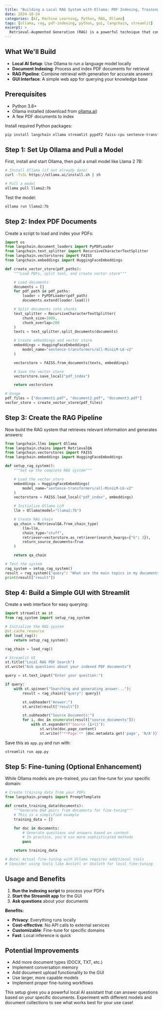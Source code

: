 ```yaml
---
title: "Building a Local RAG System with Ollama: PDF Indexing, Training, and GUI Search"
date: 2024-10-24
categories: [AI, Machine Learning, Python, RAG, Ollama]
tags: [ollama, rag, pdf-indexing, python, gui, langchain, streamlit]
excerpt: >
  Retrieval-Augmented Generation (RAG) is a powerful technique that combines the strengths of large language models with external knowledge sources. In this post, we'll build a complete local RAG system using Ollama, Python, and a few PDFs. You'll learn how to index documents, enhance a model with your data, and create a simple GUI for interactive searching.
---
```


## What We'll Build

- **Local AI Setup**: Use Ollama to run a language model locally
- **Document Indexing**: Process and index PDF documents for retrieval
- **RAG Pipeline**: Combine retrieval with generation for accurate answers
- **GUI Interface**: A simple web app for querying your knowledge base

## Prerequisites

- Python 3.8+
- Ollama installed (download from [ollama.ai](https://ollama.ai))
- A few PDF documents to index

Install required Python packages:

```bash
pip install langchain ollama streamlit pypdf2 faiss-cpu sentence-transformers
```

## Step 1: Set Up Ollama and Pull a Model

First, install and start Ollama, then pull a small model like Llama 2 7B:

```bash
# Install Ollama (if not already done)
curl -fsSL https://ollama.ai/install.sh | sh

# Pull a model
ollama pull llama2:7b
```

Test the model:

```bash
ollama run llama2:7b
```

## Step 2: Index PDF Documents

Create a script to load and index your PDFs:

```python
import os
from langchain.document_loaders import PyPDFLoader
from langchain.text_splitter import RecursiveCharacterTextSplitter
from langchain.vectorstores import FAISS
from langchain.embeddings import HuggingFaceEmbeddings

def create_vector_store(pdf_paths):
    """Load PDFs, split text, and create vector store"""

    # Load documents
    documents = []
    for pdf_path in pdf_paths:
        loader = PyPDFLoader(pdf_path)
        documents.extend(loader.load())

    # Split documents into chunks
    text_splitter = RecursiveCharacterTextSplitter(
        chunk_size=1000,
        chunk_overlap=200
    )
    texts = text_splitter.split_documents(documents)

    # Create embeddings and vector store
    embeddings = HuggingFaceEmbeddings(
        model_name="sentence-transformers/all-MiniLM-L6-v2"
    )

    vectorstore = FAISS.from_documents(texts, embeddings)

    # Save the vector store
    vectorstore.save_local("pdf_index")

    return vectorstore

# Usage
pdf_files = ["document1.pdf", "document2.pdf", "document3.pdf"]
vector_store = create_vector_store(pdf_files)
```

## Step 3: Create the RAG Pipeline

Now build the RAG system that retrieves relevant information and generates answers:

```python
from langchain.llms import Ollama
from langchain.chains import RetrievalQA
from langchain.vectorstores import FAISS
from langchain.embeddings import HuggingFaceEmbeddings

def setup_rag_system():
    """Set up the complete RAG system"""

    # Load the vector store
    embeddings = HuggingFaceEmbeddings(
        model_name="sentence-transformers/all-MiniLM-L6-v2"
    )
    vectorstore = FAISS.load_local("pdf_index", embeddings)

    # Initialize Ollama LLM
    llm = Ollama(model="llama2:7b")

    # Create RAG chain
    qa_chain = RetrievalQA.from_chain_type(
        llm=llm,
        chain_type="stuff",
        retriever=vectorstore.as_retriever(search_kwargs={"k": 3}),
        return_source_documents=True
    )

    return qa_chain

# Test the system
rag_system = setup_rag_system()
result = rag_system({"query": "What are the main topics in my documents?"})
print(result["result"])
```

## Step 4: Build a Simple GUI with Streamlit

Create a web interface for easy querying:

```python
import streamlit as st
from rag_system import setup_rag_system

# Initialize the RAG system
@st.cache_resource
def load_rag():
    return setup_rag_system()

rag_chain = load_rag()

# Streamlit UI
st.title("Local RAG PDF Search")
st.write("Ask questions about your indexed PDF documents")

query = st.text_input("Enter your question:")

if query:
    with st.spinner("Searching and generating answer..."):
        result = rag_chain({"query": query})

        st.subheader("Answer:")
        st.write(result["result"])

        st.subheader("Source Documents:")
        for i, doc in enumerate(result["source_documents"]):
            with st.expander(f"Source {i+1}"):
                st.write(doc.page_content)
                st.write(f"**Page:** {doc.metadata.get('page', 'N/A')}")
```

Save this as `app.py` and run with:

```bash
streamlit run app.py
```

## Step 5: Fine-tuning (Optional Enhancement)

While Ollama models are pre-trained, you can fine-tune for your specific domain:

```python
# Create training data from your PDFs
from langchain.prompts import PromptTemplate

def create_training_data(documents):
    """Generate Q&A pairs from documents for fine-tuning"""
    # This is a simplified example
    training_data = []

    for doc in documents:
        # Generate questions and answers based on content
        # In practice, you'd use more sophisticated methods
        pass

    return training_data

# Note: Actual fine-tuning with Ollama requires additional tools
# Consider using tools like Axolotl or Unsloth for local fine-tuning
```

## Usage and Benefits

1. **Run the indexing script** to process your PDFs
2. **Start the Streamlit app** for the GUI
3. **Ask questions** about your documents

**Benefits:**

- **Privacy**: Everything runs locally
- **Cost-effective**: No API calls to external services
- **Customizable**: Fine-tune for specific domains
- **Fast**: Local inference is quick

## Potential Improvements

- Add more document types (DOCX, TXT, etc.)
- Implement conversation memory
- Add document upload functionality to the GUI
- Use larger, more capable models
- Implement proper fine-tuning workflows

This setup gives you a powerful local AI assistant that can answer questions based on your specific documents. Experiment with different models and document collections to see what works best for your use case!
